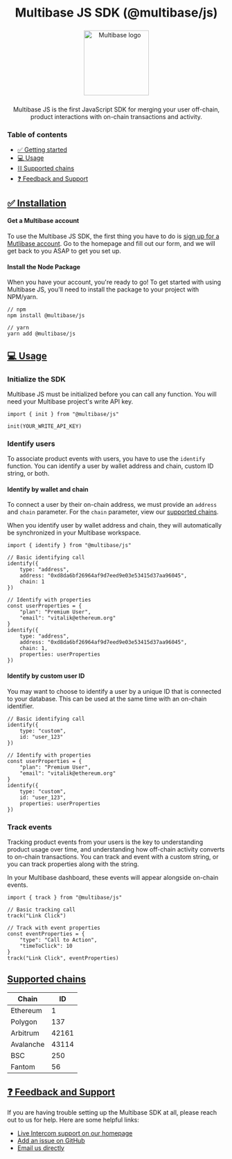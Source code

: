 <div style="text-align: center">

# Multibase JS SDK (@multibase/js)
<div style="margin: 24px 0">
<img src="https://cdn.multibase.co/shared/github/icon.png" alt="Multibase logo" width=150 />
</div>

Multibase JS is the first JavaScript SDK for merging your user off-chain, product interactions with on-chain transactions and activity.
</div>

### Table of contents
 - [✅ Getting started](#started)
 - [💻 Usage](#usage)
 - [⛓️ Supported chains](#chains) 
 - [❓ Feedback and Support](#support)
## [✅ Installation](#started)
#### Get a Multibase account
To use the Multibase JS SDK, the first thing you have to do is [sign up for a Mutlibase account](https://multibase.co?request=true). Go to the homepage and fill out our form, and we will get back to you ASAP to get you set up.
#### Install the Node Package
When you have your account, you're ready to go! To get started with using Multibase JS, you'll need to install the package to your project with NPM/yarn.

```
// npm
npm install @multibase/js

// yarn
yarn add @multibase/js
```

## [💻 Usage](#usage)
### Initialize the SDK
Multibase JS must be initialized before you can call any function. You will need your Multibase project's write API key.
```
import { init } from "@multibase/js"

init(YOUR_WRITE_API_KEY)
```
### Identify users
To associate product events with users, you have to use the `identify` function. You can identify a user by wallet address and chain, custom ID string, or both.
#### Identify by wallet and chain
To connect a user by their on-chain address, we must provide an `address` and `chain` parameter. For the `chain` parameter, view our [supported chains](#chains). 

When you identify user by wallet address and chain, they will automatically be synchronized in your Multibase workspace.
```
import { identify } from "@multibase/js"

// Basic identifying call
identify({
	type: "address",
    address: "0xd8da6bf26964af9d7eed9e03e53415d37aa96045",
    chain: 1
})

// Identify with properties
const userProperties = {
	"plan": "Premium User",
    "email": "vitalik@ethereum.org"
}
identify({
    type: "address",
    address: "0xd8da6bf26964af9d7eed9e03e53415d37aa96045",
    chain: 1,
    properties: userProperties
})
```
#### Identify by custom user ID
You may want to choose to identify a user by a unique ID that is connected to your database. This can be used at the same time with an on-chain identifier.
```
// Basic identifying call
identify({
	type: "custom",
    id: "user_123"
})

// Identify with properties
const userProperties = {
	"plan": "Premium User",
    "email": "vitalik@ethereum.org"
}
identify({
	type: "custom",
    id: "user_123",
    properties: userProperties
})
```
### Track events
Tracking product events from your users is the key to understanding product usage over time, and understanding how off-chain activity converts to on-chain transactions. You can track and event with a custom string, or you can track properties along with the string.

In your Multibase dashboard, these events will appear alongside on-chain events.
```
import { track } from "@multibase/js"

// Basic tracking call
track("Link Click")

// Track with event properties
const eventProperties = {
	"type": "Call to Action",
    "timeToClick": 10
}
track("Link Click", eventProperties)
```
## [Supported chains](#chains)
| Chain|ID|
|--|--|
|Ethereum|1|
|Polygon|137|
|Arbitrum|42161|
|Avalanche|43114|
|BSC|250|
|Fantom|56|
## [❓ Feedback and Support](#support)
If you are having trouble setting up the Multibase SDK at all, please reach out to us for help. Here are some helpful links:

 - [Live Intercom support on our homepage](https://www.multibase.co)
 - [Add an issue on GitHub](https://github.com/multibaseco/js/issues/new/choose)
 - [Email us directly](mailto:support@multibase.co)